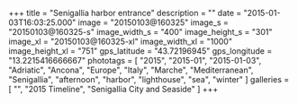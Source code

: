 +++
title = "Senigallia harbor entrance"
description = ""
date = "2015-01-03T16:03:25.000"
image = "20150103@160325"
image_s = "20150103@160325-s"
image_width_s = "400"
image_height_s = "301"
image_xl = "20150103@160325-xl"
image_width_xl = "1000"
image_height_xl = "751"
gps_latitude = "43.72196945"
gps_longitude = "13.2215416666667"
phototags = [ "2015", "2015-01", "2015-01-03", "Adriatic", "Ancona", "Europe", "Italy", "Marche", "Mediterranean", "Senigallia", "afternoon", "harbor", "lighthouse", "sea", "winter" ]
galleries = [ "", "2015 Timeline", "Senigallia City and Seaside" ]
+++
